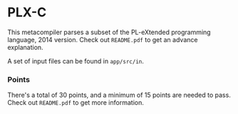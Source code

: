 # PLX-C

This metacompiler parses a subset of the PL-eXtended programming language, 2014 version. Check out `README.pdf` to get an advance
explanation.

A set of input files can be found in `app/src/in`.

### Points

There's a total of 30 points, and a minimum of 15 points are needed to pass. Check out `README.pdf` to get more
information.
